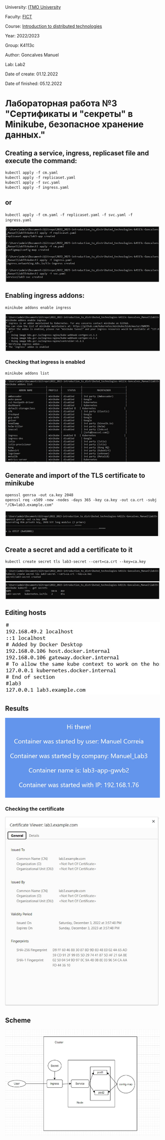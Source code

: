 University: [ITMO University](https://itmo.ru/ru/)

Faculty: [FICT](https://fict.itmo.ru)

Course: [Introduction to distributed technologies](https://github.com/itmo-ict-faculty/introduction-to-distributed-technologies)

Year: 2022/2023

Group: K4113c

Author: Goncalves Manuel

Lab: Lab2

Date of create: 01.12.2022

Date of finished: 05.12.2022

# Лабораторная работа №3 "Сертификаты и "секреты" в Minikube, безопасное хранение данных."

## Creating a service, ingress, replicaset file and execute the command:
```
kubectl apply -f cm.yaml
kubectl apply -f replicaset.yaml 
kubectl apply -f svc.yaml 
kubectl apply -f ingress.yaml 
```   
## or 
`kubectl apply -f cm.yaml -f replicaset.yaml -f svc.yaml -f ingress.yaml `

![Image text](photo_2022-12-04_01-17-55.jpg)

## Enabling ingress addons:
```
minikube addons enable ingress   
```
![Image text](photo_2022-12-04_01-26-25.jpg)

### Checking that ingress is enabled
`minikube addons list`

![Image text](photo_2022-12-04_01-30-46.jpg)

## Generate and import of the TLS certificate to minikube
```
openssl genrsa -out ca.key 2048
openssl req -x509 -new -nodes -days 365 -key ca.key -out ca.crt -subj "/CN=lab3.example.com"
```
![Image text](photo_2022-12-04_01-35-11.jpg)

## Create a secret and add a certificate to it
```
kubectl create secret tls lab3-secret --cert=ca.crt --key=ca.key
```
![Image text](photo_2022-12-04_01-47-52.jpg)
![Image text](photo_2022-12-04_01-49-17.jpg)

## Editing hosts
![Image text](photo_2022-12-04_01-52-55.jpg)

## Results
![Image text](photo_2022-12-04_01-57-33.jpg)
### Checking the certificate
![Image text](photo_2022-12-04_01-59-37.jpg)

## Scheme
![Image text](photo_2022-12-04_02-42-48.jpg)
